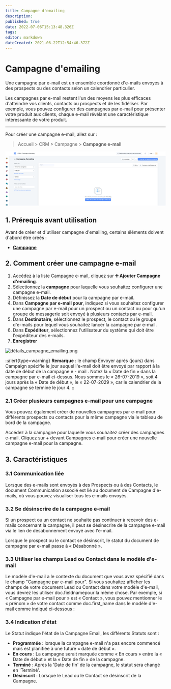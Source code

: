 ```yaml
---
title: Campagne d'emailing
description: 
published: true
date: 2022-07-06T15:13:48.326Z
tags: 
editor: markdown
dateCreated: 2021-06-22T12:54:46.372Z
---
```


# Campagne d'emailing

Une campagne par e-mail est un ensemble coordonné d'e-mails envoyés à des prospects ou des contacts selon un calendrier particulier.

Les campagnes par e-mail restent l'un des moyens les plus efficaces d'atteindre vos clients, contacts ou prospects et de les fidéliser. Par exemple, vous pouvez configurer des campagnes par e-mail pour présenter votre produit aux clients, chaque e-mail révélant une caractéristique intéressante de votre produit.

---

Pour créer une campagne e-mail, allez sur :

> Accueil > CRM > Campagne > **Campagne e-mail**

![liste_campagne_emailing.png](/content/crm/email-campaign/liste_campagne_emailing.png)


## 1. Prérequis avant utilisation

Avant de créer et d'utiliser campagne d'emailing, certains éléments doivent d'abord être créés :

- **[Campagne](/crm/campaing)**

## 2. Comment créer une campagne e-mail 

1. Accédez à la liste Campagne e-mail, cliquez sur **:heavy_plus_sign: Ajouter Campagne d'emailing**.
2. Sélectionnez la **campagne** pour laquelle vous souhaitez configurer une campagne e-mail.
3. Définissez la **Date de début** pour la campagne par e-mail.
4. Dans **Campagne par e-mail pour**, indiquez si vous souhaitez configurer une campagne par e-mail pour un prospect ou un contact ou pour qu'un groupe de messagerie soit envoyé à plusieurs contacts par e-mail.
5. Dans **Destinataire**, sélectionnez le prospect, le contact ou le groupe d'e-mails pour lequel vous souhaitez lancer la campagne par e-mail.
6. Dans **Expéditeur**, sélectionnez l'utilisateur du système qui doit être l'expéditeur des e-mails.
7. **Enregistrer**

![détails_campagne_emailing.png](/content/crm/email-campaign/détails_campagne_emailing.png)

::alert{type=warning}
**Remarque** : le champ Envoyer après (jours) dans Campaign spécifie le jour auquel l'e-mail doit être envoyé par rapport à la date de début de la campagne e - mail . Notez la « Date de fin » dans la campagne par e-mail ci-dessus. Nous sommes le « 26-07-2019 », soit 4 jours après la « Date de début », le « 22-07-2029 », car le calendrier de la campagne se termine le jour 4.
::


### 2.1 Créer plusieurs campagnes e-mail pour une campagne 
Vous pouvez également créer de nouvelles campagnes par e-mail pour différents prospects ou contacts pour la même campagne via le tableau de bord de la campagne.

Accédez à la campagne pour laquelle vous souhaitez créer des campagnes e-mail.
Cliquez sur + devant Campagnes e-mail pour créer une nouvelle campagne e-mail pour la campagne.

## 3. Caractéristiques

### 3.1 Communication liée

Lorsque des e-mails sont envoyés à des Prospects ou à des Contacts, le document Communication associé est lié au document de Campagne d'e-mails, où vous pouvez visualiser tous les e-mails envoyés.

### 3.2 Se désinscrire de la campagne e-mail 
Si un prospect ou un contact ne souhaite pas continuer à recevoir des e-mails concernant la campagne, il peut se désinscrire de la campagne e-mail via le lien de désabonnement envoyé avec l'e-mail.

Lorsque le prospect ou le contact se désinscrit, le statut du document de campagne par e-mail passe à « Désabonné ».

### 3.3 Utiliser les champs Lead ou Contact dans le modèle d'e-mail

Le modèle d'e-mail a le contexte du document que vous avez spécifié dans le champ "Campagne par e-mail pour". Si vous souhaitez afficher les champs de votre document Lead ou Contact dans votre modèle d'e-mail, vous devrez les utiliser doc.fieldnamepour la même chose. Par exemple, si « Campagne par e-mail pour » est « Contact », vous pouvez mentionner le « prénom » de votre contact comme  doc.first_name dans le modèle d'e-mail comme indiqué ci-dessous :

### 3.4 Indication d'état

Le Statut indique l'état de la Campagne Email, les différents Statuts sont :

- **Programmée** : lorsque la campagne e-mail n'a pas encore commencé mais est planifiée à une future « date de début ».
- **En cours** : La campagne serait marquée comme « En cours » entre la « Date de début » et la « Date de fin » de la campagne.
- **Terminé** : Après la 'Date de fin' de la campagne, le statut sera changé en 'Terminé'.
- **Désinscrit** : Lorsque le Lead ou le Contact se désinscrit de la Campagne.

